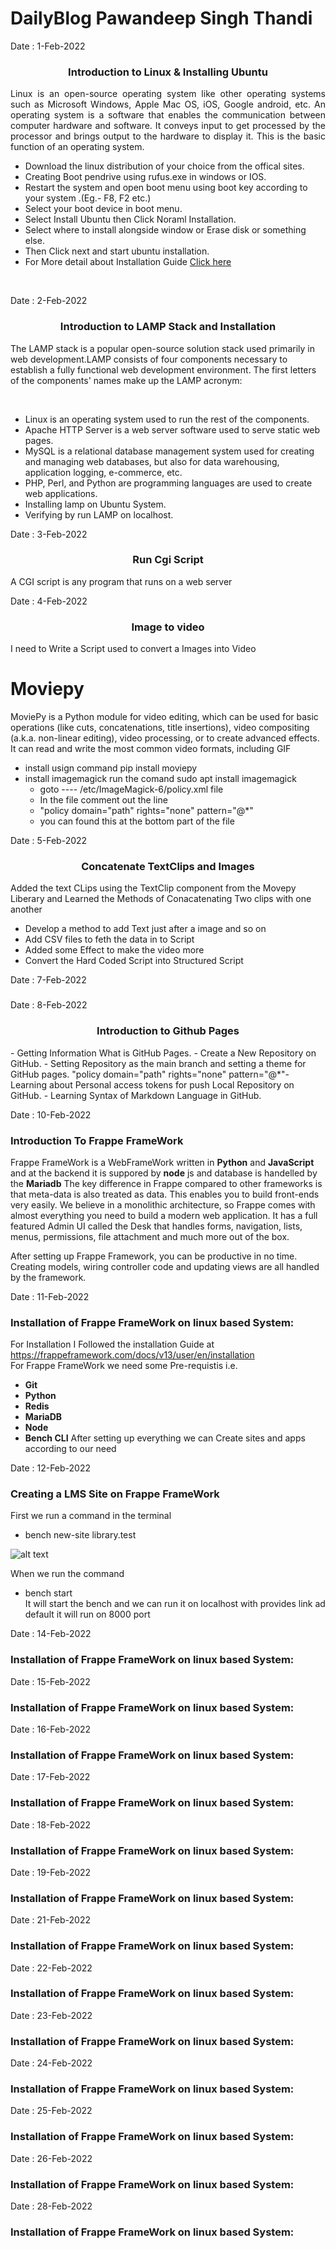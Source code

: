 <!--<h1 align="center">Daily-Online-Blog</h1>-->
# DailyBlog Pawandeep Singh Thandi

Date : 1-Feb-2022 
<h3 align='center'>Introduction to Linux & Installing Ubuntu</h3>

<p align="justify">Linux is an open-source operating system like other operating systems such as Microsoft Windows, Apple Mac OS, iOS, Google android, etc. An operating system is a software that enables the communication between computer hardware and software. It conveys input to get processed by the processor and brings output to the hardware to display it. This is the basic function of an operating system.</p>

- Download the linux distribution of your choice from the offical sites.
- Creating Boot pendrive using rufus.exe in windows or IOS.
- Restart the system and open boot menu using boot key according to your system .(Eg.- F8, F2 etc.)
- Select your boot device in boot menu.
- Select Install Ubuntu then Click Noraml Installation.
- Select where to install alongside window or Erase disk or something else.
- Then Click next and start ubuntu installation.
- For More detail about Installation Guide [Click here](https://phoenixnap.com/kb/install-ubuntu-20-04)
<br>

Date : 2-Feb-2022 
<h3 align='center'>Introduction to LAMP Stack and Installation</h3>

<p alihn="center">The LAMP stack is a popular open-source solution stack used primarily in web development.LAMP consists of four components necessary to establish a fully functional web development environment. The first letters of the components' names make up the LAMP acronym:</p>
<br>

- Linux is an operating system used to run the rest of the components.
- Apache HTTP Server is a web server software used to serve static web pages.
- MySQL is a relational database management system used for creating and managing web databases, but also for data warehousing, application logging, e-commerce, etc.
- PHP, Perl, and Python are programming languages are used to create web applications.
- Installing lamp on Ubuntu System.
- Verifying by run LAMP on localhost.

Date : 3-Feb-2022 
<h3 align='center'>Run Cgi Script</h3>
A CGI script is any program that runs on a web server</p>

Date : 4-Feb-2022 
<h3 align='center'>Image to video</h3>
<p> I need to Write a Script used to convert a Images into Video</p>

# Moviepy
<p>MoviePy is a Python module for video editing, which can be used for basic operations (like cuts, concatenations, title insertions), video compositing (a.k.a. non-linear editing), video processing, or to create advanced effects. It can read and write the most common video formats, including GIF</p>

- install usign command pip install moviepy
- install imagemagick run the comand sudo apt install imagemagick
   - goto ---- /etc/ImageMagick-6/policy.xml file  
   - In the file comment out the line
   - "policy domain="path" rights="none" pattern="@*" 
   - you can found this at the bottom part of the file


Date : 5-Feb-2022 
<h3 align='center'>Concatenate TextClips and Images</h3>
Added the text CLips using the TextClip component from the Movepy Liberary 
and Learned the Methods of Conacatenating Two clips with one another

- Develop a method to add Text just after a image and so on 
- Add CSV files to feth the data in to Script 
- Added some Effect to make the video more 
- Convert the Hard Coded Script into Structured Script

Date : 7-Feb-2022 
<h3 align='center'></h3>

Date : 8-Feb-2022 
<h3 align='center'>Introduction to Github Pages</h3>
- Getting Information What is GitHub Pages.
- Create a New Repository on GitHub.
- Setting Repository as the main branch and setting a theme for GitHub pages.
"policy domain="path" rights="none" pattern="@*"- Learning about Personal access tokens for push Local Repository on GitHub.
- Learning Syntax of Markdown Language in GitHub.
<br>


Date : 10-Feb-2022 
###  Introduction To Frappe FrameWork
Frappe FrameWork is a WebFrameWork written in **Python** and **JavaScript** and at the backend it is suppored by **node** js and database is handelled by the **Mariadb**
The key difference in Frappe compared to other frameworks is that meta-data is also treated as data. This enables you to build front-ends very easily. We believe in a monolithic architecture, so Frappe comes with almost everything you need to build a modern web application. It has a full featured Admin UI called the Desk that handles forms, navigation, lists, menus, permissions, file attachment and much more out of the box.

After setting up Frappe Framework, you can be productive in no time. Creating models, wiring controller code and updating views are all handled by the framework.

Date : 11-Feb-2022 
###  Installation of Frappe FrameWork on linux based System:
For Installation I Followed the installation Guide at https://frappeframework.com/docs/v13/user/en/installation <br>
For Frappe FrameWork we need some Pre-requistis i.e.
- **Git**  
- **Python** 
- **Redis** 
- **MariaDB**
- **Node**
- **Bench CLI**
After setting up everything we can Create sites and apps according to our need


 Date : 12-Feb-2022 
###  Creating a LMS Site on Frappe FrameWork
First we run a command in the terminal 
- bench new-site library.test <br>

![alt text](https://github.com/Pawandeep16/DailyBlog-Pawandeep/blob/main/Images/image.png)

When we run the command 
- bench start  
It will start the bench and we can run it on localhost with provides link ad default it will run on  8000 port
 

Date : 14-Feb-2022 
###  Installation of Frappe FrameWork on linux based System:
Date : 15-Feb-2022 
###  Installation of Frappe FrameWork on linux based System:
Date : 16-Feb-2022 
###  Installation of Frappe FrameWork on linux based System:
Date : 17-Feb-2022 
###  Installation of Frappe FrameWork on linux based System:
Date : 18-Feb-2022 
###  Installation of Frappe FrameWork on linux based System:
Date : 19-Feb-2022 
###  Installation of Frappe FrameWork on linux based System:

Date : 21-Feb-2022 
###  Installation of Frappe FrameWork on linux based System:
Date : 22-Feb-2022 
###  Installation of Frappe FrameWork on linux based System:
Date : 23-Feb-2022 
###  Installation of Frappe FrameWork on linux based System:
Date : 24-Feb-2022 
###  Installation of Frappe FrameWork on linux based System:
Date : 25-Feb-2022 
###  Installation of Frappe FrameWork on linux based System:
Date : 26-Feb-2022 
###  Installation of Frappe FrameWork on linux based System:

Date : 28-Feb-2022 
###  Installation of Frappe FrameWork on linux based System:
